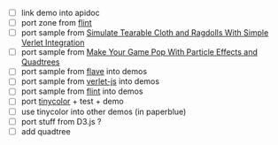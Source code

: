 - [ ] link demo into apidoc
- [ ] port zone from [flint](http://flintparticles.org)
- [ ] port sample from [Simulate Tearable Cloth and Ragdolls With Simple Verlet Integration](http://gamedev.tutsplus.com/tutorials/implementation/simulate-fabric-and-ragdolls-with-simple-verlet-integration/)
- [ ] port sample from [Make Your Game Pop With Particle Effects and Quadtrees](http://gamedev.tutsplus.com/tutorials/implementation/make-your-game-pop-with-particle-effects-and-quadtrees/)
- [ ] port sample from [flave](https://code.google.com/p/flave/) into demos
- [ ] port sample from [verlet-js](https://github.com/subprotocol/verlet-js) into demos 
- [ ] port sample from [flint](http://flintparticles.org) into demos
- [ ] port [tinycolor](http://bgrins.github.io/TinyColor/docs/tinycolor.html) + test + demo
- [ ] use tinycolor into other demos (in paperblue)
- [ ] port stuff from D3.js ? 
- [ ] add quadtree 